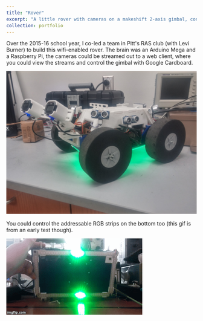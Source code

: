 ```yaml
---
title: "Rover"
excerpt: "A little rover with cameras on a makeshift 2-axis gimbal, controllable over the web<br/><img src='/images/projects/rover/side_view.jpg'>"
collection: portfolio
---
```


Over the 2015-16 school year, I co-led a team in Pitt's RAS club (with Levi Burner) to build this wifi-enabled rover.  The brain was an Arduino Mega and a Raspberry Pi, the cameras could be streamed out to a web client, where you could view the streams and control the gimbal with Google Cardboard.

![Side view of the rover, with the two front cameras tilted up, and LED strips on the bottom lit up green](/images/projects/rover/side_view2.jpg)

You could control the addressable RGB strips on the bottom too (this gif is from an early test though).

![Demo of the LED strips on the bottom](/images/projects/rover/rover-led.gif)
